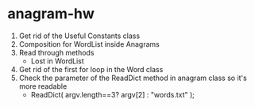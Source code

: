 # anagram-hw

1. Get rid of the Useful Constants class
2. Composition for WordList inside Anagrams
3. Read through methods
    - Lost in WordList
 4. Get rid of the first for loop in the Word class
 5. Check the parameter of the ReadDict method in anagram class so it's more readable
    - ReadDict( argv.length==3? argv[2] : "words.txt" );

